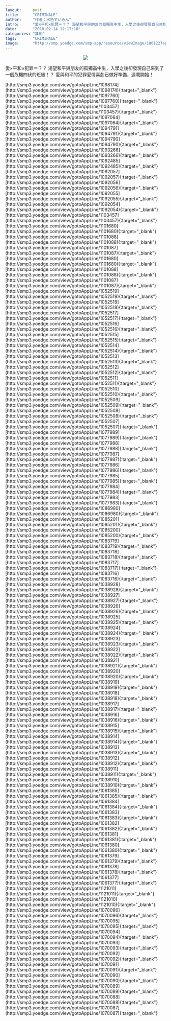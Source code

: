 ```yaml
---
layout:     post
title:      "CRIMINALE"
author:     "作者：水色すいみん"
intro:      "愛×平和×犯罪＝？？ 渴望和平與朋友的孤獨高中生，入學之後卻發現自己來到了一個危機四伏的班級！？ 愛與和平的犯罪愛情喜劇已做好準備，連載開始！"
date:       "2018-02-14 12:17:18"
categories: "其他"
tags:       "CRIMINALE"
image:      "http://smp.yoedge.com/smp-app/resource/viewImage/1001227appline.png"
---
```

<div style="text-align: center">
<p><img src="http://smp.yoedge.com/smp-app/resource/viewImage/1001227appline.png"/></p>
</div>
<p class="post-meta">
<span>愛×平和×犯罪＝？？ 渴望和平與朋友的孤獨高中生，入學之後卻發現自己來到了一個危機四伏的班級！？ 愛與和平的犯罪愛情喜劇已做好準備，連載開始！</span>
</p>
[http://smp3.yoedge.com/view/gotoAppLine/1098174](http://smp3.yoedge.com/view/gotoAppLine/1098174){:target="_blank"}
[http://smp3.yoedge.com/view/gotoAppLine/1097760](http://smp3.yoedge.com/view/gotoAppLine/1097760){:target="_blank"}
[http://smp3.yoedge.com/view/gotoAppLine/1103457](http://smp3.yoedge.com/view/gotoAppLine/1103457){:target="_blank"}
[http://smp3.yoedge.com/view/gotoAppLine/1097064](http://smp3.yoedge.com/view/gotoAppLine/1097064){:target="_blank"}
[http://smp3.yoedge.com/view/gotoAppLine/1094791](http://smp3.yoedge.com/view/gotoAppLine/1094791){:target="_blank"}
[http://smp3.yoedge.com/view/gotoAppLine/1094790](http://smp3.yoedge.com/view/gotoAppLine/1094790){:target="_blank"}
[http://smp3.yoedge.com/view/gotoAppLine/1093266](http://smp3.yoedge.com/view/gotoAppLine/1093266){:target="_blank"}
[http://smp3.yoedge.com/view/gotoAppLine/1092485](http://smp3.yoedge.com/view/gotoAppLine/1092485){:target="_blank"}
[http://smp3.yoedge.com/view/gotoAppLine/1092057](http://smp3.yoedge.com/view/gotoAppLine/1092057){:target="_blank"}
[http://smp3.yoedge.com/view/gotoAppLine/1092056](http://smp3.yoedge.com/view/gotoAppLine/1092056){:target="_blank"}
[http://smp3.yoedge.com/view/gotoAppLine/1092055](http://smp3.yoedge.com/view/gotoAppLine/1092055){:target="_blank"}
[http://smp3.yoedge.com/view/gotoAppLine/1092054](http://smp3.yoedge.com/view/gotoAppLine/1092054){:target="_blank"}
[http://smp3.yoedge.com/view/gotoAppLine/1103457](http://smp3.yoedge.com/view/gotoAppLine/1103457){:target="_blank"}
[http://smp3.yoedge.com/view/gotoAppLine/1101680](http://smp3.yoedge.com/view/gotoAppLine/1101680){:target="_blank"}
[http://smp3.yoedge.com/view/gotoAppLine/1101088](http://smp3.yoedge.com/view/gotoAppLine/1101088){:target="_blank"}
[http://smp3.yoedge.com/view/gotoAppLine/1101087](http://smp3.yoedge.com/view/gotoAppLine/1101087){:target="_blank"}
[http://smp3.yoedge.com/view/gotoAppLine/1101680](http://smp3.yoedge.com/view/gotoAppLine/1101680){:target="_blank"}
[http://smp3.yoedge.com/view/gotoAppLine/1101088](http://smp3.yoedge.com/view/gotoAppLine/1101088){:target="_blank"}
[http://smp3.yoedge.com/view/gotoAppLine/1101087](http://smp3.yoedge.com/view/gotoAppLine/1101087){:target="_blank"}
[http://smp3.yoedge.com/view/gotoAppLine/1052519](http://smp3.yoedge.com/view/gotoAppLine/1052519){:target="_blank"}
[http://smp3.yoedge.com/view/gotoAppLine/1052518](http://smp3.yoedge.com/view/gotoAppLine/1052518){:target="_blank"}
[http://smp3.yoedge.com/view/gotoAppLine/1052517](http://smp3.yoedge.com/view/gotoAppLine/1052517){:target="_blank"}
[http://smp3.yoedge.com/view/gotoAppLine/1052516](http://smp3.yoedge.com/view/gotoAppLine/1052516){:target="_blank"}
[http://smp3.yoedge.com/view/gotoAppLine/1052515](http://smp3.yoedge.com/view/gotoAppLine/1052515){:target="_blank"}
[http://smp3.yoedge.com/view/gotoAppLine/1052514](http://smp3.yoedge.com/view/gotoAppLine/1052514){:target="_blank"}
[http://smp3.yoedge.com/view/gotoAppLine/1052513](http://smp3.yoedge.com/view/gotoAppLine/1052513){:target="_blank"}
[http://smp3.yoedge.com/view/gotoAppLine/1052512](http://smp3.yoedge.com/view/gotoAppLine/1052512){:target="_blank"}
[http://smp3.yoedge.com/view/gotoAppLine/1052511](http://smp3.yoedge.com/view/gotoAppLine/1052511){:target="_blank"}
[http://smp3.yoedge.com/view/gotoAppLine/1052510](http://smp3.yoedge.com/view/gotoAppLine/1052510){:target="_blank"}
[http://smp3.yoedge.com/view/gotoAppLine/1052509](http://smp3.yoedge.com/view/gotoAppLine/1052509){:target="_blank"}
[http://smp3.yoedge.com/view/gotoAppLine/1052508](http://smp3.yoedge.com/view/gotoAppLine/1052508){:target="_blank"}
[http://smp3.yoedge.com/view/gotoAppLine/1052507](http://smp3.yoedge.com/view/gotoAppLine/1052507){:target="_blank"}
[http://smp3.yoedge.com/view/gotoAppLine/1077989](http://smp3.yoedge.com/view/gotoAppLine/1077989){:target="_blank"}
[http://smp3.yoedge.com/view/gotoAppLine/1077988](http://smp3.yoedge.com/view/gotoAppLine/1077988){:target="_blank"}
[http://smp3.yoedge.com/view/gotoAppLine/1077987](http://smp3.yoedge.com/view/gotoAppLine/1077987){:target="_blank"}
[http://smp3.yoedge.com/view/gotoAppLine/1077986](http://smp3.yoedge.com/view/gotoAppLine/1077986){:target="_blank"}
[http://smp3.yoedge.com/view/gotoAppLine/1077985](http://smp3.yoedge.com/view/gotoAppLine/1077985){:target="_blank"}
[http://smp3.yoedge.com/view/gotoAppLine/1077984](http://smp3.yoedge.com/view/gotoAppLine/1077984){:target="_blank"}
[http://smp3.yoedge.com/view/gotoAppLine/1077983](http://smp3.yoedge.com/view/gotoAppLine/1077983){:target="_blank"}
[http://smp3.yoedge.com/view/gotoAppLine/1086980](http://smp3.yoedge.com/view/gotoAppLine/1086980){:target="_blank"}
[http://smp3.yoedge.com/view/gotoAppLine/1085201](http://smp3.yoedge.com/view/gotoAppLine/1085201){:target="_blank"}
[http://smp3.yoedge.com/view/gotoAppLine/1085200](http://smp3.yoedge.com/view/gotoAppLine/1085200){:target="_blank"}
[http://smp3.yoedge.com/view/gotoAppLine/1083719](http://smp3.yoedge.com/view/gotoAppLine/1083719){:target="_blank"}
[http://smp3.yoedge.com/view/gotoAppLine/1083718](http://smp3.yoedge.com/view/gotoAppLine/1083718){:target="_blank"}
[http://smp3.yoedge.com/view/gotoAppLine/1083717](http://smp3.yoedge.com/view/gotoAppLine/1083717){:target="_blank"}
[http://smp3.yoedge.com/view/gotoAppLine/1083716](http://smp3.yoedge.com/view/gotoAppLine/1083716){:target="_blank"}
[http://smp3.yoedge.com/view/gotoAppLine/1038928](http://smp3.yoedge.com/view/gotoAppLine/1038928){:target="_blank"}
[http://smp3.yoedge.com/view/gotoAppLine/1038927](http://smp3.yoedge.com/view/gotoAppLine/1038927){:target="_blank"}
[http://smp3.yoedge.com/view/gotoAppLine/1038926](http://smp3.yoedge.com/view/gotoAppLine/1038926){:target="_blank"}
[http://smp3.yoedge.com/view/gotoAppLine/1038925](http://smp3.yoedge.com/view/gotoAppLine/1038925){:target="_blank"}
[http://smp3.yoedge.com/view/gotoAppLine/1038924](http://smp3.yoedge.com/view/gotoAppLine/1038924){:target="_blank"}
[http://smp3.yoedge.com/view/gotoAppLine/1038923](http://smp3.yoedge.com/view/gotoAppLine/1038923){:target="_blank"}
[http://smp3.yoedge.com/view/gotoAppLine/1038922](http://smp3.yoedge.com/view/gotoAppLine/1038922){:target="_blank"}
[http://smp3.yoedge.com/view/gotoAppLine/1038921](http://smp3.yoedge.com/view/gotoAppLine/1038921){:target="_blank"}
[http://smp3.yoedge.com/view/gotoAppLine/1038920](http://smp3.yoedge.com/view/gotoAppLine/1038920){:target="_blank"}
[http://smp3.yoedge.com/view/gotoAppLine/1038919](http://smp3.yoedge.com/view/gotoAppLine/1038919){:target="_blank"}
[http://smp3.yoedge.com/view/gotoAppLine/1038918](http://smp3.yoedge.com/view/gotoAppLine/1038918){:target="_blank"}
[http://smp3.yoedge.com/view/gotoAppLine/1038917](http://smp3.yoedge.com/view/gotoAppLine/1038917){:target="_blank"}
[http://smp3.yoedge.com/view/gotoAppLine/1038916](http://smp3.yoedge.com/view/gotoAppLine/1038916){:target="_blank"}
[http://smp3.yoedge.com/view/gotoAppLine/1038915](http://smp3.yoedge.com/view/gotoAppLine/1038915){:target="_blank"}
[http://smp3.yoedge.com/view/gotoAppLine/1038914](http://smp3.yoedge.com/view/gotoAppLine/1038914){:target="_blank"}
[http://smp3.yoedge.com/view/gotoAppLine/1038913](http://smp3.yoedge.com/view/gotoAppLine/1038913){:target="_blank"}
[http://smp3.yoedge.com/view/gotoAppLine/1038912](http://smp3.yoedge.com/view/gotoAppLine/1038912){:target="_blank"}
[http://smp3.yoedge.com/view/gotoAppLine/1038911](http://smp3.yoedge.com/view/gotoAppLine/1038911){:target="_blank"}
[http://smp3.yoedge.com/view/gotoAppLine/1038910](http://smp3.yoedge.com/view/gotoAppLine/1038910){:target="_blank"}
[http://smp3.yoedge.com/view/gotoAppLine/1061385](http://smp3.yoedge.com/view/gotoAppLine/1061385){:target="_blank"}
[http://smp3.yoedge.com/view/gotoAppLine/1061384](http://smp3.yoedge.com/view/gotoAppLine/1061384){:target="_blank"}
[http://smp3.yoedge.com/view/gotoAppLine/1061383](http://smp3.yoedge.com/view/gotoAppLine/1061383){:target="_blank"}
[http://smp3.yoedge.com/view/gotoAppLine/1061382](http://smp3.yoedge.com/view/gotoAppLine/1061382){:target="_blank"}
[http://smp3.yoedge.com/view/gotoAppLine/1061381](http://smp3.yoedge.com/view/gotoAppLine/1061381){:target="_blank"}
[http://smp3.yoedge.com/view/gotoAppLine/1061380](http://smp3.yoedge.com/view/gotoAppLine/1061380){:target="_blank"}
[http://smp3.yoedge.com/view/gotoAppLine/1061379](http://smp3.yoedge.com/view/gotoAppLine/1061379){:target="_blank"}
[http://smp3.yoedge.com/view/gotoAppLine/1061378](http://smp3.yoedge.com/view/gotoAppLine/1061378){:target="_blank"}
[http://smp3.yoedge.com/view/gotoAppLine/1061377](http://smp3.yoedge.com/view/gotoAppLine/1061377){:target="_blank"}
[http://smp3.yoedge.com/view/gotoAppLine/1121011](http://smp3.yoedge.com/view/gotoAppLine/1121011){:target="_blank"}
[http://smp3.yoedge.com/view/gotoAppLine/1121010](http://smp3.yoedge.com/view/gotoAppLine/1121010){:target="_blank"}
[http://smp3.yoedge.com/view/gotoAppLine/1070096](http://smp3.yoedge.com/view/gotoAppLine/1070096){:target="_blank"}
[http://smp3.yoedge.com/view/gotoAppLine/1070095](http://smp3.yoedge.com/view/gotoAppLine/1070095){:target="_blank"}
[http://smp3.yoedge.com/view/gotoAppLine/1070094](http://smp3.yoedge.com/view/gotoAppLine/1070094){:target="_blank"}
[http://smp3.yoedge.com/view/gotoAppLine/1070093](http://smp3.yoedge.com/view/gotoAppLine/1070093){:target="_blank"}
[http://smp3.yoedge.com/view/gotoAppLine/1070092](http://smp3.yoedge.com/view/gotoAppLine/1070092){:target="_blank"}
[http://smp3.yoedge.com/view/gotoAppLine/1070091](http://smp3.yoedge.com/view/gotoAppLine/1070091){:target="_blank"}
[http://smp3.yoedge.com/view/gotoAppLine/1070090](http://smp3.yoedge.com/view/gotoAppLine/1070090){:target="_blank"}
[http://smp3.yoedge.com/view/gotoAppLine/1070089](http://smp3.yoedge.com/view/gotoAppLine/1070089){:target="_blank"}
[http://smp3.yoedge.com/view/gotoAppLine/1070088](http://smp3.yoedge.com/view/gotoAppLine/1070088){:target="_blank"}
[http://smp3.yoedge.com/view/gotoAppLine/1070087](http://smp3.yoedge.com/view/gotoAppLine/1070087){:target="_blank"}


